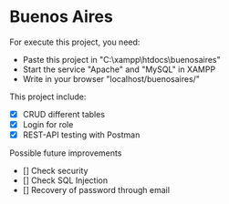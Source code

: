 # Buenos Aires

For execute this project, you need:
- Paste this project in "C:\xampp\htdocs\buenosaires" 
- Start the service "Apache" and "MySQL" in XAMPP
- Write in your browser "localhost/buenosaires/"

This project include:
- [x] CRUD different tables
- [x] Login for role
- [x] REST-API testing with Postman

Possible future improvements
- [] Check security
- [] Check SQL Injection
- [] Recovery of password through email

